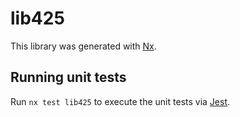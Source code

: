# lib425

This library was generated with [Nx](https://nx.dev).

## Running unit tests

Run `nx test lib425` to execute the unit tests via [Jest](https://jestjs.io).
